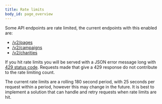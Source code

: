 ```yaml
---
title: Rate limits
body_id: page_overview
---
```


Some API endpoints are rate limited, the current endpoints with this enabled are:

 - [/v2/pages](/pages/#list-all-pages-smallpublicsmall)
 - [/v2/campaigns](/campaigns/)
 - [/v2/charities](/charities/)

If you hit rate limits you will be served with a JSON error message long with [429 status code](http://tools.ietf.org/html/rfc6585#section-4). Requests made that give a 429 response do not contribute to the rate limiting count.

The current rate limits are a rolling 180 second period, with 25 seconds per request within a period, however this may change in the future. It is best to implement a solution that can handle and retry requests when rate limits are hit.
